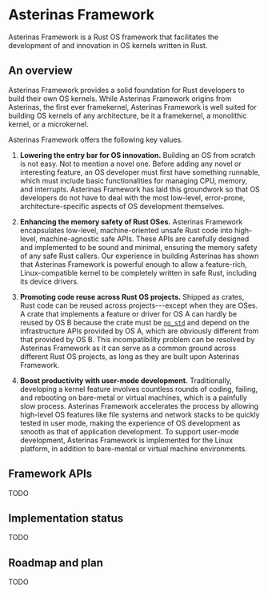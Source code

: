 # Asterinas Framework

Asterinas Framework is a Rust OS framework that facilitates the development of and innovation in OS kernels written in Rust.

## An overview

Asterinas Framework provides a solid foundation for Rust developers to build their own OS kernels. While Asterinas Framework origins from Asterinas, the first ever framekernel, Asterinas Framework is well suited for building OS kernels of any architecture, be it a framekernel, a monolithic kernel, or a microkernel.

Asterinas Framework offers the following key values.

1. **Lowering the entry bar for OS innovation.** Building an OS from scratch is not easy. Not to mention a novel one. Before adding any novel or interesting feature, an OS developer must first have something runnable, which must include basic functionalities for managing CPU, memory, and interrupts. Asterinas Framework has laid this groundwork so that OS developers do not have to deal with the most low-level, error-prone, architecture-specific aspects of OS development themselves.

2. **Enhancing the memory safety of Rust OSes.** Asterinas Framework encapsulates low-level, machine-oriented unsafe Rust code into high-level, machine-agnostic safe APIs. These APIs are carefully designed and implemented to be sound and minimal, ensuring the memory safety of any safe Rust callers. Our experience in building Asterinas has shown that Asterinas Framework is powerful enough to allow a feature-rich, Linux-compatible kernel to be completely written in safe Rust, including its device drivers.

3. **Promoting code reuse across Rust OS projects.** Shipped as crates, Rust code can be reused across projects---except when they are OSes. A crate that implements a feature or driver for OS A can hardly be reused by OS B because the crate must be [`no_std`](https://docs.rust-embedded.org/book/intro/no-std.html#summary) and depend on the infrastructure APIs provided by OS A, which are obviously different from that provided by OS B. This incompatibility problem can be resolved by Asterinas Framework as it can serve as a common ground across different Rust OS projects, as long as they are built upon Asterinas Framework.

4. **Boost productivity with user-mode development.** Traditionally, developing a kernel feature involves countless rounds of coding, failing, and rebooting on bare-metal or virtual machines, which is a painfully slow process. Asterinas Framework accelerates the process by allowing high-level OS features like file systems and network stacks to be quickly tested in user mode, making the experience of OS development as smooth as that of application development. To support user-mode development, Asterinas Framework is implemented for the Linux platform, in addition to bare-mental or virtual machine environments.

## Framework APIs

TODO

## Implementation status

TODO

## Roadmap and plan

TODO